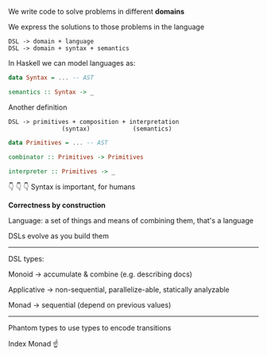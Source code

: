 We write code to solve problems in different **domains**

We express the solutions to those problems in the language

```
DSL -> domain + language
DSL -> domain + syntax + semantics
```

In Haskell we can model languages as:

```hs
data Syntax = ... -- AST

semantics :: Syntax -> _
```

Another definition

```
DSL -> primitives + composition + interpretation
               (syntax)            (semantics) 
```

```hs
data Primitives = ... -- AST

combinator :: Primitives -> Primitives

interpreter :: Primitives -> _
```

:point_down: :point_down: :point_down: Syntax is important, for humans

**Correctness by construction**

Language: a set of things and means of combining them, that's a language

DSLs evolve as you build them

---

DSL types:

Monoid      -> accumulate & combine (e.g. describing docs)

Applicative -> non-sequential, parallelize-able, statically analyzable

Monad       -> sequential (depend on previous values)

---

Phantom types to use types to encode transitions

Index Monad :point_up:
